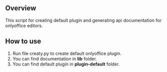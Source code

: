## Overview

This script for creating default plugin and generating api documentation for onlyoffice editors.

## How to use

1. Run file creaty.py to create default onlyoffice plugin.
2. You can find documentation in **lib** folder.
3. You can find default plugin in **plugin-default** folder.